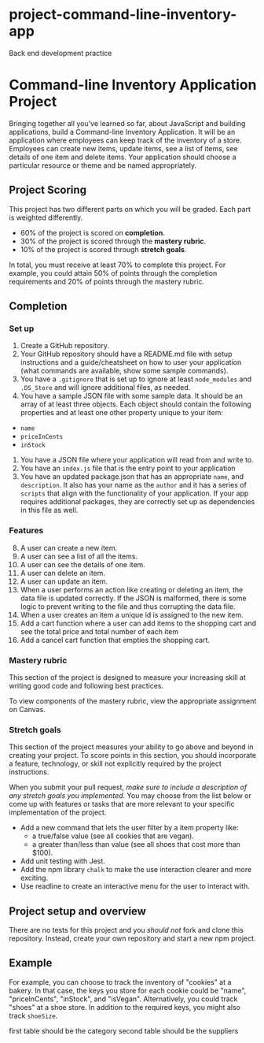 # project-command-line-inventory-app
Back end development practice


# Command-line Inventory Application Project

Bringing together all you've learned so far, about JavaScript and building applications, build a Command-line Inventory Application. It will be an application where employees can keep track of the inventory of a store. Employees can create new items, update items, see a list of items, see details of one item and delete items. Your application should choose a particular resource or theme and be named appropriately.

## Project Scoring

This project has two different parts on which you will be graded. Each part is weighted differently.

- 60% of the project is scored on **completion**.
- 30% of the project is scored through the **mastery rubric**.
- 10% of the project is scored through **stretch goals**.

In total, you must receive at least 70% to complete this project. For example, you could attain 50% of points through the completion requirements and 20% of points through the mastery rubric.

## Completion

### Set up

1. Create a GitHub repository.
1. Your GitHub repository should have a README.md file with setup instructions and a guide/cheatsheet on how to user your application (what commands are available, show some sample commands).
1. You have a `.gitignore` that is set up to ignore at least `node_modules` and `.DS_Store` and will ignore additional files, as needed.
1. You have a sample JSON file with some sample data. It should be an array of at least three objects. Each object should contain the following properties and at least one other property unique to your item:
  - `name`
  - `priceInCents`
  - `inStock`
1. You have a JSON file where your application will read from and write to.
1. You have an `index.js` file that is the entry point to your application
1. You have an updated package.json that has an appropriate `name`, and `description`. It also has your name as the `author` and it has a series of `scripts` that align with the functionality of your application. If your app requires additional packages, they are correctly set up as dependencies in this file as well.

### Features

8. A user can create a new item.
1. A user can see a list of all the items.
1. A user can see the details of one item.
1. A user can delete an item.
1. A user can update an item.
1. When a user performs an action like creating or deleting an item, the data file is updated correctly. If the JSON is malformed, there is some logic to prevent writing to the file and thus corrupting the data file.
1. When a user creates an item a unique id is assigned to the new item.
1. Add a cart function where a user can add items to the shopping cart and see the total price and total number of each item
1. Add a cancel cart function that empties the shopping cart.

### Mastery rubric

This section of the project is designed to measure your increasing skill at writing good code and following best practices.

To view components of the mastery rubric, view the appropriate assignment on Canvas.

### Stretch goals

This section of the project measures your ability to go above and beyond in creating your project. To score points in this section, you should incorporate a feature, technology, or skill not explicitly required by the project instructions.

When you submit your pull request, _make sure to include a description of any stretch goals you implemented._ You may choose from the list below or come up with features or tasks that are more relevant to your specific implementation of the project.

- Add a new command that lets the user filter by a item property like:
  - a true/false value (see all cookies that are vegan).
  - a greater than/less than value (see all shoes that cost more than $100).
- Add unit testing with Jest.
- Add the npm library `chalk` to make the use interaction clearer and more exciting.
- Use readline to create an interactive menu for the user to interact with.

## Project setup and overview

There are no tests for this project and you _should not_ fork and clone this repository. Instead, create your own repository and start a new npm project.

## Example

For example, you can choose to track the inventory of "cookies" at a bakery. In that case, the keys you store for each cookie could be "name", "priceInCents", "inStock", and "isVegan". Alternatively, you could track "shoes" at a shoe store. In addition to the required keys, you might also track `shoeSize`.

first table should be the category
second table should be the suppliers